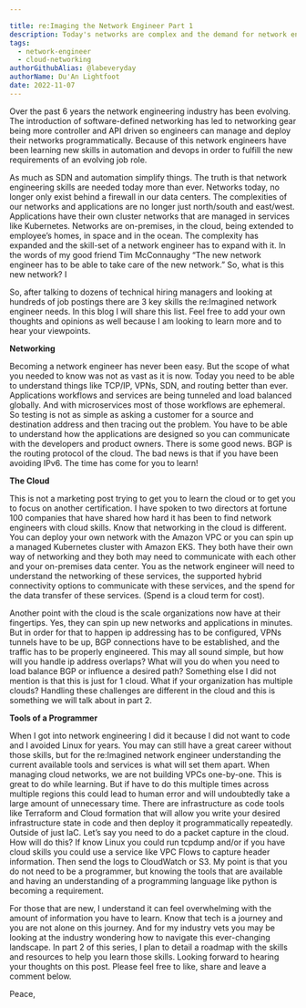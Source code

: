 ```yaml
---

title: re:Imaging the Network Engineer Part 1
description: Today's networks are complex and the demand for network engineers that can understand these complexities are higher than ever. In this post we discuss the skills that network engineers need to know manage the new network. 
tags:
  - network-engineer
  - cloud-networking
authorGithubAlias: @labeveryday
authorName: Du'An Lightfoot 
date: 2022-11-07
---
```


Over the past 6 years the network engineering industry has been evolving. The introduction of software-defined networking has led to networking gear being more controller and API driven so engineers can manage and deploy their networks programmatically. Because of this network engineers have been learning new skills in automation and devops in order to fulfill the new requirements of an evolving job role.

As much as SDN and automation simplify things. The truth is that network engineering skills are needed today more than ever. Networks today, no longer only exist behind a firewall in our data centers. The complexities of our networks and applications are no longer just north/south and east/west. Applications have their own cluster networks that are managed in services like Kubernetes. Networks are on-premises, in the cloud, being extended to employee’s homes, in space and in the ocean. The complexity has expanded and the skill-set of a network engineer has to expand with it. In the words of my good friend Tim McConnaughy “The new network engineer has to be able to take care of the new network.” So, what is this new network? I

So, after talking to dozens of technical hiring managers and looking at hundreds of job postings there are 3 key skills the re:Imagined network engineer needs. In this blog I will share this list. Feel free to add your own thoughts and opinions as well because I am looking to learn more and to hear your viewpoints.

**Networking**

Becoming a network engineer has never been easy. But the scope of what you needed to know was not as vast as it is now. Today you need to be able to understand things like TCP/IP, VPNs, SDN, and routing better than ever. Applications workflows and services are being tunneled and load balanced globally. And with microservices most of those workflows are ephemeral. So testing is not as simple as asking a customer for a source and destination address and then tracing out the problem. You have to be able to understand how the applications are designed so you can communicate with the developers and product owners. There is some good news. BGP is the routing protocol of the cloud. The bad news is that if you have been avoiding IPv6. The time has come for you to learn!

**The Cloud**

This is not a marketing post trying to get you to learn the cloud or to get you to focus on another certification. I have spoken to two directors at fortune 100 companies that have shared how hard it has been to find network engineers with cloud skills. Know that networking in the cloud is different. You can deploy your own network with the Amazon VPC or you can spin up a managed Kubernetes cluster with Amazon EKS. They both have their own way of networking and they both may need to communicate with each other and your on-premises data center. You as the network engineer will need to understand the networking of these services, the supported hybrid connectivity options to communicate with these services, and the spend for the data transfer of these services. (Spend is a cloud term for cost).

Another point with the cloud is the scale organizations now have at their fingertips. Yes, they can spin up new networks and applications in minutes. But in order for that to happen ip addressing has to be configured, VPNs tunnels have to be up, BGP connections have to be established, and the traffic has to be properly engineered. This may all sound simple, but how will you handle ip address overlaps? What will you do when you need to load balance BGP or influence a desired path? Something else I did not mention is that this is just for 1 cloud. What if your organization has multiple clouds? Handling these challenges are different in the cloud and this is something we will talk about in part 2.

**Tools of a Programmer**

When I got into network engineering I did it because I did not want to code and I avoided Linux for years. You may can still have a great career without those skills, but for the re:Imagined network engineer understanding the current available tools and services is what will set them apart. When managing cloud networks, we are not building VPCs one-by-one. This is great to do while learning. But if have to do this multiple times across multiple regions this could lead to human error and will undoubtedly take a large amount of unnecessary time. There are infrastructure as code tools like Terraform and Cloud formation that will allow you write your desired infrastructure state in code and then deploy it programmatically repeatedly. Outside of just IaC. Let’s say you need to do a packet capture in the cloud. How will do this? If know Linux you could run tcpdump and/or if you have cloud skills you could use a service like VPC Flows to capture header information. Then send the logs to CloudWatch or S3. My point is that you do not need to be a programmer, but knowing the tools that are available and having an understanding of a programming language like python is becoming a requirement.

For those that are new, I understand it can feel overwhelming with the amount of information you have to learn. Know that tech is a journey and you are not alone on this journey. And for my industry vets you may be looking at the industry wondering how to navigate this ever-changing landscape. In part 2 of this series, I plan to detail a roadmap with the skills and resources to help you learn those skills. Looking forward to hearing your thoughts on this post. Please feel free to like, share and leave a comment below.

Peace,